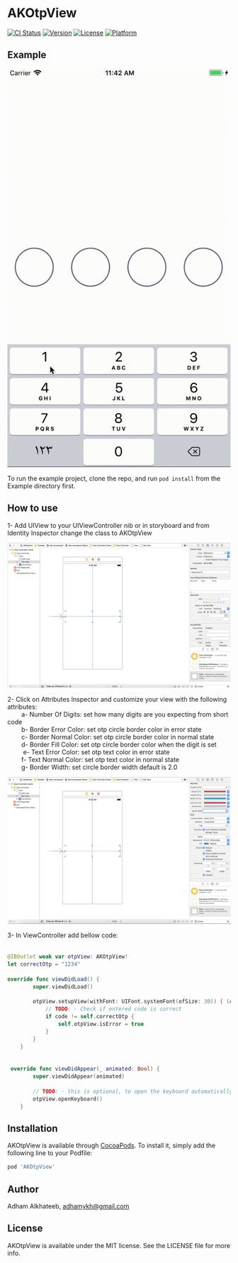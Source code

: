 # AKOtpView

[![CI Status](https://img.shields.io/travis/adhamalkhateeb/AKOtpView.svg?style=flat)](https://travis-ci.org/adhamalkhateeb/AKOtpView)
[![Version](https://img.shields.io/cocoapods/v/AKOtpView.svg?style=flat)](https://cocoapods.org/pods/AKOtpView)
[![License](https://img.shields.io/cocoapods/l/AKOtpView.svg?style=flat)](https://cocoapods.org/pods/AKOtpView)
[![Platform](https://img.shields.io/cocoapods/p/AKOtpView.svg?style=flat)](https://cocoapods.org/pods/AKOtpView)

## Example

<img src="https://raw.githubusercontent.com/Klindayzer/AKOtpView/master/otp.gif">

To run the example project, clone the repo, and run `pod install` from the Example directory first.

## How to use
1- Add UIView to your UIViewController nib or in storyboard and from Identity Inspector change the class to AKOtpView

<img src="https://github.com/Klindayzer/AKOtpView/blob/master/example1.png">

2- Click on Attributes Inspector and customize your view with the following attributes:<br>
    &nbsp;&nbsp;&nbsp;&nbsp;&nbsp;&nbsp;&nbsp;&nbsp;a- Number Of Digits: set how many digits are you expecting from short code<br>
    &nbsp;&nbsp;&nbsp;&nbsp;&nbsp;&nbsp;&nbsp;&nbsp;b- Border Error Color: set otp circle border color in error state<br>
    &nbsp;&nbsp;&nbsp;&nbsp;&nbsp;&nbsp;&nbsp;&nbsp;c- Border Normal Color: set otp circle border color in normal state<br>
    &nbsp;&nbsp;&nbsp;&nbsp;&nbsp;&nbsp;&nbsp;&nbsp;d- Border Fill Color: set otp circle border color when the digit is set<br>
    &nbsp;&nbsp;&nbsp;&nbsp;&nbsp;&nbsp;&nbsp;&nbsp; e- Text Error Color: set otp text color in error state<br>
    &nbsp;&nbsp;&nbsp;&nbsp;&nbsp;&nbsp;&nbsp;&nbsp;f- Text Normal Color: set otp text color in normal state<br>
    &nbsp;&nbsp;&nbsp;&nbsp;&nbsp;&nbsp;&nbsp;&nbsp;g- Border Width: set circle border width default is 2.0<br>
  
  <img src="https://github.com/Klindayzer/AKOtpView/blob/master/example2.png">
  

3- In ViewController add bellow code:<br>

```swift

@IBOutlet weak var otpView: AKOtpView!
let correctOtp = "1234"

override func viewDidLoad() {
        super.viewDidLoad()
      
        otpView.setupView(withFont: UIFont.systemFont(ofSize: 30)) { (code) in
            // TODO: - Check if entered code is correct
            if code != self.correctOtp {
                self.otpView.isError = true
            }
        }
    }


 override func viewDidAppear(_ animated: Bool) {
        super.viewDidAppear(animated)
        
        // TODO: - this is optional, to open the keyboard automatically 
        otpView.openKeyboard()
    }
```
## Installation

AKOtpView is available through [CocoaPods](https://cocoapods.org). To install
it, simply add the following line to your Podfile:

```ruby
pod 'AKOtpView'
```

## Author

Adham Alkhateeb, adhamykh@gmail.com

## License

AKOtpView is available under the MIT license. See the LICENSE file for more info.
